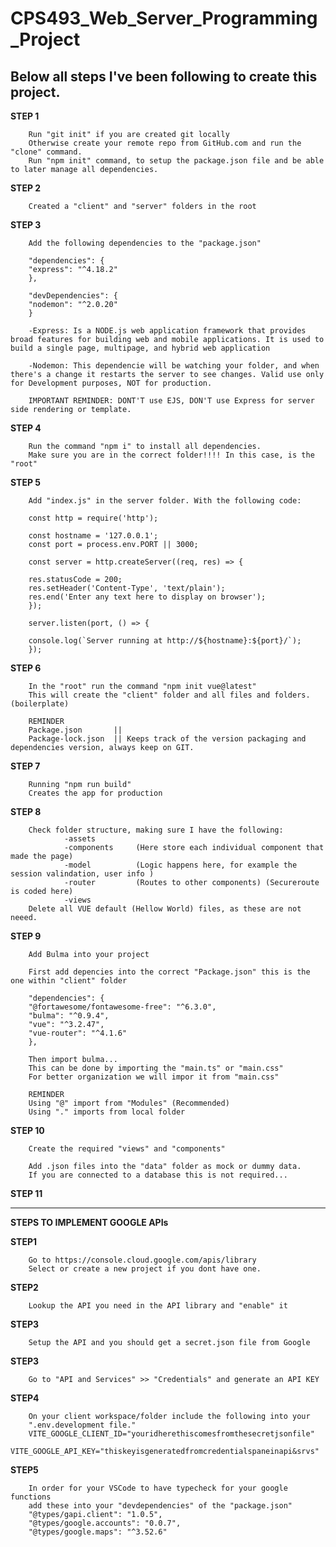 # CPS493_Web_Server_Programming_Project
## Below all steps I've been following to create this project.

**STEP 1**

        Run "git init" if you are created git locally
        Otherwise create your remote repo from GitHub.com and run the "clone" command.
        Run "npm init" command, to setup the package.json file and be able to later manage all dependencies. 

**STEP 2**
        
        Created a "client" and "server" folders in the root 

**STEP 3**

        Add the following dependencies to the "package.json"

        "dependencies": {
        "express": "^4.18.2"
        },

        "devDependencies": {
        "nodemon": "^2.0.20"
        }

        -Express: Is a NODE.js web application framework that provides broad features for building web and mobile applications. It is used to build a single page, multipage, and hybrid web application

        -Nodemon: This dependencie will be watching your folder, and when there's a change it restarts the server to see changes. Valid use only for Development purposes, NOT for production. 

        IMPORTANT REMINDER: DONT'T use EJS, DON'T use Express for server side rendering or template.

**STEP 4**

        Run the command "npm i" to install all dependencies.
        Make sure you are in the correct folder!!!! In this case, is the "root"


**STEP 5**

        Add "index.js" in the server folder. With the following code:
        
        const http = require('http');

        const hostname = '127.0.0.1';             
        const port = process.env.PORT || 3000;

        const server = http.createServer((req, res) => {

        res.statusCode = 200;
        res.setHeader('Content-Type', 'text/plain');
        res.end('Enter any text here to display on browser');
        });

        server.listen(port, () => {

        console.log(`Server running at http://${hostname}:${port}/`);
        });



**STEP 6**

        In the "root" run the command "npm init vue@latest"
        This will create the "client" folder and all files and folders. (boilerplate)

        REMINDER
        Package.json       || 
        Package-lock.json  || Keeps track of the version packaging and dependencies version, always keep on GIT.


**STEP 7**

        Running "npm run build"
        Creates the app for production 

**STEP 8**

        Check folder structure, making sure I have the following:
                -assets
                -components     (Here store each individual component that made the page)
                -model          (Logic happens here, for example the session valindation, user info )
                -router         (Routes to other components) (Secureroute is coded here)
                -views          
        Delete all VUE default (Hellow World) files, as these are not neeed.

**STEP 9** 

        Add Bulma into your project

        First add depencies into the correct "Package.json" this is the one within "client" folder

        "dependencies": {
        "@fortawesome/fontawesome-free": "^6.3.0",
        "bulma": "^0.9.4",
        "vue": "^3.2.47",
        "vue-router": "^4.1.6"
        },

        Then import bulma...
        This can be done by importing the "main.ts" or "main.css"
        For better organization we will impor it from "main.css"

        REMINDER
        Using "@" import from "Modules" (Recommended)
        Using "." imports from local folder

**STEP 10**

        Create the required "views" and "components"

        Add .json files into the "data" folder as mock or dummy data.
        If you are connected to a database this is not required...

**STEP 11**

------------------------------------------------------------------------


**STEPS TO IMPLEMENT GOOGLE APIs**

**STEP1**

        Go to https://console.cloud.google.com/apis/library
        Select or create a new project if you dont have one.

**STEP2**

        Lookup the API you need in the API library and "enable" it

**STEP3**

        Setup the API and you should get a secret.json file from Google

**STEP3**

        Go to "API and Services" >> "Credentials" and generate an API KEY 

**STEP4**

        On your client workspace/folder include the following into your 
        ".env.development file."
        VITE_GOOGLE_CLIENT_ID="youridherethiscomesfromthesecretjsonfile"
        VITE_GOOGLE_API_KEY="thiskeyisgeneratedfromcredentialspaneinapi&srvs"

**STEP5**

        In order for your VSCode to have typecheck for your google functions
        add these into your "devdependencies" of the "package.json"
        "@types/gapi.client": "1.0.5",
        "@types/google.accounts": "0.0.7",
        "@types/google.maps": "^3.52.6"

        






        
